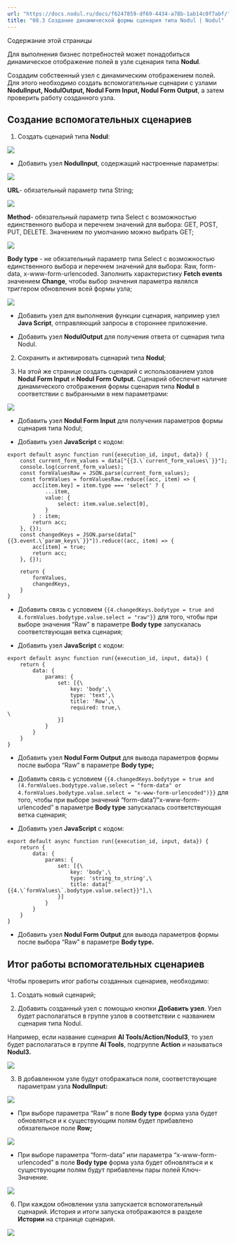 ```yaml
---
url: "https://docs.nodul.ru/docs/f6247859-df69-4434-a78b-1ab14c0f7abf/"
title: "08.3 Создание динамической формы сценария типа Nodul | Nodul"
---
```


Содержание этой страницы

Для выполнения бизнес потребностей может понадобиться динамическое отображение полей в узле сценария типа **Nodul**.

Создадим собственный узел с динамическим отображением полей. Для этого необходимо создать вспомогательные сценарии с узлами **NodulInput, NodulOutput, Nodul Form Input, Nodul Form Output**, а затем проверить работу созданного узла.

## Создание вспомогательных сценариев [​](https://docs.nodul.ru/docs/f6247859-df69-4434-a78b-1ab14c0f7abf/\#%D1%81%D0%BE%D0%B7%D0%B4%D0%B0%D0%BD%D0%B8%D0%B5-%D0%B2%D1%81%D0%BF%D0%BE%D0%BC%D0%BE%D0%B3%D0%B0%D1%82%D0%B5%D0%BB%D1%8C%D0%BD%D1%8B%D1%85-%D1%81%D1%86%D0%B5%D0%BD%D0%B0%D1%80%D0%B8%D0%B5%D0%B2 "Прямая ссылка на Создание вспомогательных сценариев")

1. Создать сценарий типа **Nodul**:

![](https://docs.nodul.ru/img/notion/88136461-a243-46e9-80b0-201d8d7ec7ee/Untitled.png)

- Добавить узел **NodulInput**, содержащий настроенные параметры:

![](https://docs.nodul.ru/img/notion/007bfc28-a651-44c3-948f-6e60c82affea/Untitled.png)

**URL**\- обязательный параметр типа String;

![](https://docs.nodul.ru/img/notion/9abdce23-f0b2-4fd5-8daf-deb74532bdb4/Untitled.png)

**Method**\- обязательный параметр типа Select c возможностью единственного выбора и перечнем значений для выбора: GET, POST, PUT, DELETE. Значением по умолчанию можно выбрать GET;

![](https://docs.nodul.ru/img/notion/64fb52f8-f3fd-4d69-ab2c-2708a7397c88/Untitled.png)

**Body type** \- не обязательный параметр типа Select c возможностью единственного выбора и перечнем значений для выбора: Raw, form-data, x-www-form-urlencoded. Заполнить характеристику **Fetch events** значением **Change**, чтобы выбор значения параметра являлся триггером обновления всей формы узла;

![](https://docs.nodul.ru/img/notion/d8aadc3f-21d8-4ec9-8b00-c72f64b7a132/Untitled.png)

- Добавить узел для выполнения функции сценария, например узел **Java Script**, отправляющий запросы в стороннее приложение.

- Добавить узел **NodulOutput** для получения ответа от сценария типа Nodul.

2. Сохранить и активировать сценарий типа **Nodul**;

3. На этой же странице создать сценарий с использованием узлов **Nodul Form Input** и **Nodul Form Output.** Сценарий обеспечит наличие динамического отображения формы сценария типа **Nodul** в соответствии с выбранными в нем параметрами:

![](https://docs.nodul.ru/img/notion/eee0c27c-f3f7-4214-a3fc-2946008ef5b1/Untitled.png)

- Добавить узел **Nodul Form Input** для получения параметров формы сценария типа Nodul;

- Добавить узел **JavaScript** c кодом:

```codeBlockLines_e6Vv
export default async function run({execution_id, input, data}) {
    const current_form_values = data["{{3.\`current_form_values\`}}"];
    console.log(current_form_values);
    const formValuesRaw = JSON.parse(current_form_values);
    const formValues = formValuesRaw.reduce((acc, item) => {
        acc[item.key] = item.type === 'select' ? {
            ...item,
            value: {
                select: item.value.select[0],
            }
        } : item;
        return acc;
    }, {});
    const changedKeys = JSON.parse(data["{{3.event.\`param_keys\`}}"]).reduce((acc, item) => {
        acc[item] = true;
        return acc;
    }, {});

    return {
        formValues,
        changedKeys,
    }
}

```

- Добавить связь с условием `{{4.changedKeys.bodytype = true and 4.formValues.bodytype.value.select = "raw"}}` для того, чтобы при выборе значения “Raw” в параметре **Body type** запускалась соответствующая ветка сценария;

- Добавить узел **JavaScript** c кодом:

```codeBlockLines_e6Vv
export default async function run({execution_id, input, data}) {
    return {
        data: {
            params: {
                set: [{\
                    key: 'body',\
                    type: 'text',\
                    title: 'Row',\
                    required: true,\
\
                }]
            }
        }
    }
}

```

- Добавить узел **Nodul Form Output** для вывода параметров формы после выбора “Raw” в параметре **Body type;**

- Добавить связь с условием `{{4.changedKeys.bodytype = true and (4.formValues.bodytype.value.select = "form-data" or 4.formValues.bodytype.value.select = "x-www-form-urlencoded")}}` для того, чтобы при выборе значений “form-data”/”x-www-form-urlencoded” в параметре **Body type** запускалась соответствующая ветка сценария;

- Добавить узел **JavaScript** c кодом:

```codeBlockLines_e6Vv
export default async function run({execution_id, input, data}) {
    return {
        data: {
            params: {
                set: [{\
                    key: 'body',\
                    type: 'string_to_string',\
                    title: data["{{4.\`formValues\`.bodytype.value.select}}"],\
                }]
            }
        }
    }
}

```

- Добавить узел **Nodul Form Output** для вывода параметров формы после выбора “Raw” в параметре **Body type.**

## Итог работы вспомогательных сценариев [​](https://docs.nodul.ru/docs/f6247859-df69-4434-a78b-1ab14c0f7abf/\#%D0%B8%D1%82%D0%BE%D0%B3-%D1%80%D0%B0%D0%B1%D0%BE%D1%82%D1%8B-%D0%B2%D1%81%D0%BF%D0%BE%D0%BC%D0%BE%D0%B3%D0%B0%D1%82%D0%B5%D0%BB%D1%8C%D0%BD%D1%8B%D1%85-%D1%81%D1%86%D0%B5%D0%BD%D0%B0%D1%80%D0%B8%D0%B5%D0%B2 "Прямая ссылка на Итог работы вспомогательных сценариев")

Чтобы проверить итог работы созданных сценариев, необходимо:

1. Создать новый сценарий;

2. Добавить созданный узел с помощью кнопки **Добавить узел**. Узел будет располагаться в группе узлов в соответствии с названием сценария типа Nodul.

Например, если название сценария **Al Tools/Action/Nodul3**, то узел будет располагаться в группе **Al Tools**, подгруппе **Action** и называться **Nodul3.**

![](https://docs.nodul.ru/img/notion/b478c11c-71ca-4a69-88b8-2b3a173b5f09/Untitled.png)

3. В добавленном узле будут отображаться поля, соответствующие параметрам узла **NodulInput:**

![](https://docs.nodul.ru/img/notion/496e8ff0-8e01-4c5b-a6ac-995877882de8/Untitled.png)

- При выборе параметра “Raw” в поле **Body type** форма узла будет обновляться и к существующим полям будет прибавлено обязательное поле **Row;**

![](https://docs.nodul.ru/img/notion/2850e1d8-d58e-497e-9159-e65c9f9f2b0a/Untitled.png)

- При выборе параметра “form-data” или параметра “x-www-form-urlencoded” в поле **Body type** форма узла будет обновляться и к существующим полям будут прибавлены пары полей Ключ-Значение.

![](https://docs.nodul.ru/img/notion/8d7cd8cd-517b-429f-9f61-0ff1a9f80055/Untitled.png)

6. При каждом обновлении узла запускается вспомогательный сценарий. История и итоги запуска отображаются в разделе **Истории** на странице сценария.

![](https://docs.nodul.ru/img/notion/67013fcf-1c3d-4183-a612-ae15b26d1b15/Untitled.png)